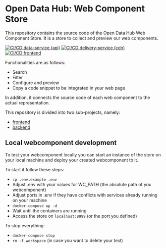 # Open Data Hub: Web Component Store

This repository contains the source code of the Open Data Hub Web Component
Store. It is a store to collect and preview our web components. 

[![CI/CD data-service (api)](https://github.com/noi-techpark/it.bz.opendatahub.webcomponents/actions/workflows/data-service.yml/badge.svg)](https://github.com/noi-techpark/it.bz.opendatahub.webcomponents/actions/workflows/data-service.yml)
[![CI/CD delivery-service (cdn)](https://github.com/noi-techpark/it.bz.opendatahub.webcomponents/actions/workflows/delivery-service.yml/badge.svg)](https://github.com/noi-techpark/it.bz.opendatahub.webcomponents/actions/workflows/delivery-service.yml)
[![CI/CD frontend](https://github.com/noi-techpark/it.bz.opendatahub.webcomponents/actions/workflows/frontend.yml/badge.svg)](https://github.com/noi-techpark/it.bz.opendatahub.webcomponents/actions/workflows/frontend.yml)

Functionalities are as follows: 
  - Search 
  - Filter
  - Configure and preview
  - Copy a code snippet to be integrated in your web page 

In addition, it connects the source code of each web component to the actual
representation. 

This repository is divided into two sub-projects, namely:
  - [frontend](frontend/README.md)
  - [backend](backend/README.md)

## Local webcomponent development
To test your webcomponent locally you can start an instance of the store on your local machine and deploy your created webcomponent to it.  

To start it follow these steps:
- `cp .env.example .env`
- Adjust .env with your values for WC_PATH (the absolute path of you webcomponent)
- Adjust ports in .env if they have conflicts with services already running on your machine
- `docker-compose up -d`
- Wait until the containers are running
- Access the store on `localhost:8999` (or the port you defined)

To stop everything:
- `docker-compose stop`
- `rm -f workspace` (in case you want to delete your test)
